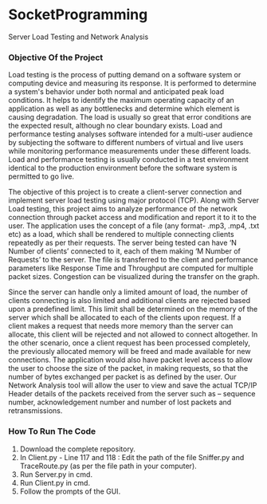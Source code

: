 # SocketProgramming
Server Load Testing and Network Analysis

### Objective Of the Project

  Load testing is the process of putting demand on a software system or computing device and measuring its response. It is performed to determine a system's behavior under both normal and anticipated peak load conditions. It helps to identify the maximum operating capacity of an application as well as any bottlenecks and determine which element is causing degradation. The load is usually so great that error conditions are the expected result, although no clear boundary exists. Load and performance testing analyses software intended for a multi-user audience by subjecting the software to different numbers of virtual and live users while monitoring performance measurements under these different loads. Load and performance testing is usually conducted in a test environment identical to the production environment before the software system is permitted to go live.
  
  The objective of this project is to create a client-server connection and implement server load testing using major protocol (TCP). Along with Server Load testing, this project aims to analyze performance of the network connection through packet access and modification and report it to it to the user. The application uses the concept of a file (any format- .mp3, .mp4, .txt etc) as a load, which shall be rendered to multiple connecting clients repeatedly as per their requests. The server being tested can have ‘N Number of clients’ connected to it, each of them making ‘M Number of Requests’ to the server. The file is transferred to the client and performance parameters like Response Time and Throughput are computed for multiple packet sizes. Congestion can be visualized during the transfer on the graph.
  
  Since the server can handle only a limited amount of load, the number of clients connecting is also limited and additional clients are rejected based upon a predefined limit. This limit shall be determined on the memory of the server which shall be allocated to each of the clients upon request. If a client makes a request that needs more memory than the server can allocate, this client will be rejected and not allowed to connect altogether. In the other scenario, once a client request has been processed completely, the previously allocated memory will be freed and made available for new connections. The application would also have packet level access to allow the user to choose the size of the packet, in making requests, so that the number of bytes exchanged per packet is as defined by the user. Our Network Analysis tool will allow the user to view and save the actual TCP/IP Header details of the packets received from the server such as – sequence number, acknowledgement number and number of lost packets and retransmissions.

### How To Run The Code

1. Download the complete repository.
2. In Client.py - Line 117 and 118 : Edit the path of the file Sniffer.py and TraceRoute.py (as per the file path in your computer).
3. Run Server.py in cmd.
4. Run Client.py in cmd.
5. Follow the prompts of the GUI.

